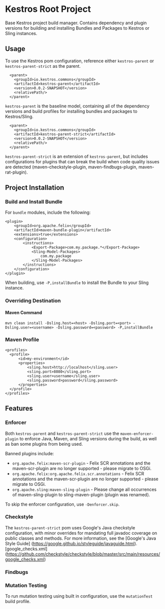# Kestros Root Project
Base Kestros project build manager. Contains dependency and plugin versions for building and installing Bundles and Packages to Kestros or Sling instances.

## Usage
To use the Kestros pom configuration, reference either `kestros-parent` or `kestros-parent-strict` as the parent.

```
  <parent>
    <groupId>io.kestros.commons</groupId>
    <artifactId>kestros-parent</artifactId>
    <version>0.0.2-SNAPSHOT</version>
    <relativePath/>
  </parent>
```
`kestros-parent` is the baseline model, containing all of the dependency versions and build profiles for installing bundles and packages to Kestros/Sling.

```
  <parent>
    <groupId>io.kestros.commons</groupId>
    <artifactId>kestros-parent-strict</artifactId>
    <version>0.0.2-SNAPSHOT</version>
    <relativePath/>
  </parent>
```
`kestros-parent-strict` is an extension of `kestros-parent`, but includes configurations for plugins that can break the build when code quality issues are detected (maven-checkstyle-plugin, maven-findbugs-plugin, maven-rat-plugin). 

## Project Installation
### Build and Install Bundle
For `bundle` modules, include the following:

```
<plugin>
    <groupId>org.apache.felix</groupId>
    <artifactId>maven-bundle-plugin</artifactId>
    <extensions>true</extensions>
    <configuration>
        <instructions>
            <Export-Package>com.my.package.*</Export-Package>
            <Sling-Model-Packages>
                com.my.package
            </Sling-Model-Packages>
        </instructions>
    </configuration>
</plugin> 
```
When building, use `-P,installBundle` to install the Bundle to your Sling instance.

### Overriding Destination

#### Maven Command
`mvn clean install -Dsling.host=<host> -Dsling.port=<port> -Dsling.user=<username> -Dsling.password=<password> -P,installBundle`

### Maven Profile
```
<profiles>
  <profile>
      <id>my-environment</id>
      <properties>
          <sling.host>http://localhost</sling.user>
          <sling.port>8080</sling.port>
          <sling.user>username</sling.user>
          <sling.password>password</sling.password>
      </properties>
  </profile>
</profiles>
```  

## Features

### Enforcer
Both `kestros-parent` and `kestros-parent-strict` use the `maven-enforcer-plugin` to enforce Java, Maven, and Sling versions during the build, as well as ban some plugins from being used.

Banned plugins include:
 * `org.apache.felix:maven-scr-plugin` - Felix SCR annotations and the maven-scr-plugin are no longer supported - please migrate to OSGi.
 * `org.apache.felix:org.apache.felix.scr.annotations` - Felix SCR annotations and the maven-scr-plugin are no longer supported - please migrate to OSGi.
 * `org.apache.sling:maven-sling-plugin` - Please change all occurrences of maven-sling-plugin to sling-maven-plugin (plugin was renamed).
 
 To skip the enforcer configuration, use `-Denforcer.skip`. 
### Checkstyle
The `kestros-parent-strict` pom uses Google's Java checkstyle configuration, with minor overrides for mandating full javadoc coverage on public classes and methods.
For more information, see the [Google's Java Style Guide] (https://google.github.io/styleguide/javaguide.html).
[google_checks.xml] (https://github.com/checkstyle/checkstyle/blob/master/src/main/resources/google_checks.xml)
### Findbugs


### Mutation Testing
To run mutation testing using built in configuration, use the `mutationTest` build profile.